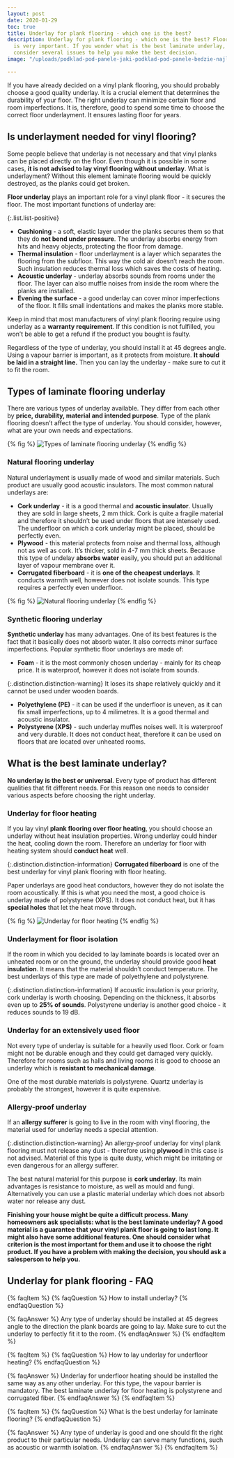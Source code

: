 ```yaml
---
layout: post
date: 2020-01-29
toc: true
title: Underlay for plank flooring - which one is the best?
description: Underlay for plank flooring - which one is the best? Flooring underlay
  is very important. If you wonder what is the best laminate underlay, you should
  consider several issues to help you make the best decision.
image: "/uploads/podklad-pod-panele-jaki-podklad-pod-panele-bedzie-najlepszy.jpg"

---
```

If you have already decided on a vinyl plank flooring, you should probably choose a good quality underlay. It is a crucial element that determines the durability of your floor. The right underlay can minimize certain floor and room imperfections. It is, therefore, good to spend some time to choose the correct floor underlayment. It ensures lasting floor for years.

## Is underlayment needed for vinyl flooring?

Some people believe that underlay is not necessary and that vinyl planks can be placed directly on the floor. Even though it is possible in some cases, **it is not advised to lay vinyl flooring without underlay**. What is underlayment? Without this element laminate flooring would be quickly destroyed, as the planks could get broken.

**Floor underlay** plays an important role for a vinyl plank floor - it secures the floor. The most important functions of underlay are:

{:.list.list-positive}

* **Cushioning** - a soft, elastic layer under the planks secures them so that they do **not bend under pressure**. The underlay absorbs energy from hits and heavy objects, protecting the floor from damage.
* **Thermal insulation** - floor underlayment is a layer which separates the flooring from the subfloor. This way the cold air doesn’t reach the room. Such insulation reduces thermal loss which saves the costs of heating.
* **Acoustic underlay** - underlay absorbs sounds from rooms under the floor. The layer can also muffle noises from inside the room where the planks are installed.
* **Evening the surface** - a good underlay can cover minor imperfections of the floor. It fills small indentations and makes the planks more stable.

Keep in mind that most manufacturers of vinyl plank flooring require using underlay as a **warranty requirement**. If this condition is not fulfilled, you won’t be able to get a refund if the product you bought is faulty.

Regardless of the type of underlay, you should install it at 45 degrees angle. Using a vapour barrier is important, as it protects from moisture. **It should be laid in a straight line.** Then you can lay the underlay - make sure to cut it to fit the room.

## Types of laminate flooring underlay

There are various types of underlay available. They differ from each other by **price, durability, material and intended purpose**. Type of the plank flooring doesn’t affect the type of underlay. You should consider, however, what are your own needs and expectations.

{% fig %}
![Types of laminate flooring underlay](/uploads/podklad-pod-panele-podlogowe-rodzaje.jpg "Types of laminate flooring underlay")
{% endfig %}

### Natural flooring underlay

Natural underlayment is usually made of wood and similar materials. Such product are usually good acoustic insulators. The most common natural underlays are:

* **Cork underlay** - it is a good thermal and **acoustic insulator**. Usually they are sold in large sheets, 2 mm thick. Cork is quite a fragile material and therefore it shouldn’t be used under floors that are intensely used. The underfloor on which a cork underlay might be placed, should be perfectly even.
* **Plywood** - this material protects from noise and thermal loss, although not as well as cork. It’s thicker, sold in 4-7 mm thick sheets. Because this type of undelay **absorbs water** easily, you should put an additional layer of vapour membrane over it.
* **Corrugated fiberboard** - it is **one of the cheapest underlays**. It conducts warmth well, however does not isolate sounds. This type requires a perfectly even underfloor.

{% fig %}
![Natural flooring underlay](/uploads/tektura-karbowana-i-papier-falisty.jpg "Natural flooring underlay")
{% endfig %}

### Synthetic flooring underlay

**Synthetic underlay** has many advantages. One of its best features is the fact that it basically does not absorb water. It also corrects minor surface imperfections. Popular synthetic floor underlays are made of:

* **Foam** - it is the most commonly chosen underlay - mainly for its cheap price. It is waterproof, however it does not isolate from sounds.

{:.distinction.distinction-warning}
It loses its shape relatively quickly and it cannot be used under wooden boards.

* **Polyethylene (PE)** - it can be used if the underfloor is uneven, as it can fix small imperfections, up to 4 milimetres. It is a good thermal and acoustic insulator.
* **Polystyrene (XPS)** - such underlay muffles noises well. It is waterproof and very durable. It does not conduct heat, therefore it can be used on floors that are located over unheated rooms.

## What is the best laminate underlay?

**No underlay is the best or universal**. Every type of product has different qualities that fit different needs. For this reason one needs to consider various aspects before choosing the right underlay.

### Underlay for floor heating

If you lay vinyl **plank flooring over floor heating**, you should choose an underlay without heat insulation properties. Wrong underlay could hinder the heat, cooling down the room. Therefore an underlay for floor with heating system should **conduct heat** well.

{:.distinction.distinction-information}
**Corrugated fiberboard** is one of the best underlay for vinyl plank flooring with floor heating.

Paper underlays are good heat conductors, however they do not isolate the room acoustically. If this is what you need the most, a good choice is underlay made of polystyrene (XPS). It does not conduct heat, but it has **special holes** that let the heat move through.

{% fig %}
![Underlay for floor heating](/uploads/podklad-pod-panele-z-tektury-karbowanej.jpg "Underlay for floor heating")
{% endfig %}

### Underlayment for floor isolation

If the room in which you decided to lay laminate boards is located over an unheated room or on the ground, the underlay should provide good **heat insulation**. It means that the material shouldn’t conduct temperature. The best underlays of this type are made of polyethylene and polystyrene.

{:.distinction.distinction-information}
If acoustic insulation is your priority, cork underlay is worth choosing. Depending on the thickness, it absorbs even up to **25% of sounds**. Polystyrene underlay is another good choice - it reduces sounds to 19 dB.

### Underlay for an extensively used floor

Not every type of underlay is suitable for a heavily used floor. Cork or foam might not be durable enough and they could get damaged very quickly. Therefore for rooms such as halls and living rooms it is good to choose an underlay which is **resistant to mechanical damage**.

One of the most durable materials is polystyrene. Quartz underlay is probably the strongest, however it is quite expensive.

### Allergy-proof underlay

If an **allergy sufferer** is going to live in the room with vinyl flooring, the material used for underlay needs a special attention.

{:.distinction.distinction-warning}
An allergy-proof underlay for vinyl plank flooring must not release any dust - therefore using **plywood** in this case is not advised. Material of this type is quite dusty, which might be irritating or even dangerous for an allergy sufferer.

The best natural material for this purpose is **cork underlay**. Its main advantages is resistance to moisture, as well as mould and fungi. Alternatively you can use a plastic material underlay which does not absorb water nor release any dust.

**Finishing your house might be quite a difficult process. Many homeowners ask specialists: what is the best laminate underlay? A good material is a guarantee that your vinyl plank floor is going to last long. It might also have some additional features. One should consider what criterion is the most important for them and use it to choose the right product. If you have a problem with making the decision, you should ask a salesperson to help you.**

## Underlay for plank flooring - FAQ

{% faqItem %}
{% faqQuestion %}
How to install underlay?
{% endfaqQuestion %}

{% faqAnswer %}
Any type of underlay should be installed at 45 degrees angle to the direction the plank boards are going to lay. Make sure to cut the underlay to perfectly fit it to the room.
{% endfaqAnswer %}
{% endfaqItem %}

{% faqItem %}
{% faqQuestion %}
How to lay underlay for underfloor heating?
{% endfaqQuestion %}

{% faqAnswer %}
Underlay for underfloor heating should be installed the same way as any other underlay. For this type, the vapour barrier is mandatory. The best laminate underlay for floor heating is polystyrene and corrugated fiber.
{% endfaqAnswer %}
{% endfaqItem %}

{% faqItem %}
{% faqQuestion %}
What is the best underlay for laminate flooring?
{% endfaqQuestion %}

{% faqAnswer %}
Any type of underlay is good and one should fit the right product to their particular needs. Underlay can serve many functions, such as acoustic or warmth isolation.
{% endfaqAnswer %}
{% endfaqItem %}
